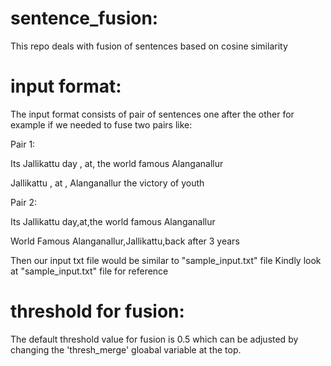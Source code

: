# sentence_fusion:
This repo deals with fusion of sentences based on cosine similarity


# input format:
The input format consists of pair of sentences one after the other for example if we needed to fuse two pairs like:

Pair 1:

Its Jallikattu day , at, the world famous Alanganallur

Jallikattu , at , Alanganallur the victory of youth

Pair 2:

Its Jallikattu day,at,the world famous Alanganallur

World Famous Alanganallur,Jallikattu,back after 3 years

Then our input txt file would be similar to "sample_input.txt" file
Kindly look at "sample_input.txt" file for reference

# threshold for fusion:
The default threshold value for fusion is 0.5 which can be adjusted by changing the 'thresh_merge' gloabal variable at the top.
